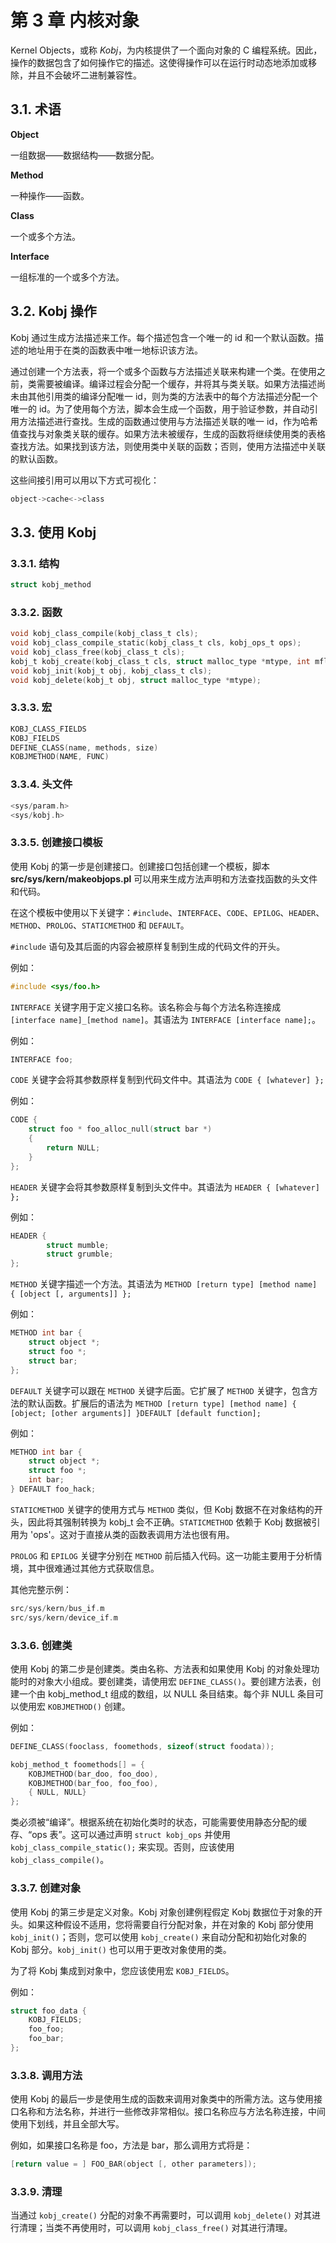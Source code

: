 # 第 3 章 内核对象

Kernel Objects，或称 *Kobj*，为内核提供了一个面向对象的 C 编程系统。因此，操作的数据包含了如何操作它的描述。这使得操作可以在运行时动态地添加或移除，并且不会破坏二进制兼容性。

## 3.1. 术语

**Object**

一组数据——数据结构——数据分配。

**Method**

一种操作——函数。

**Class**

一个或多个方法。

**Interface**

一组标准的一个或多个方法。

## 3.2. Kobj 操作

Kobj 通过生成方法描述来工作。每个描述包含一个唯一的 id 和一个默认函数。描述的地址用于在类的函数表中唯一地标识该方法。

通过创建一个方法表，将一个或多个函数与方法描述关联来构建一个类。在使用之前，类需要被编译。编译过程会分配一个缓存，并将其与类关联。如果方法描述尚未由其他引用类的编译分配唯一 id，则为类的方法表中的每个方法描述分配一个唯一的 id。为了使用每个方法，脚本会生成一个函数，用于验证参数，并自动引用方法描述进行查找。生成的函数通过使用与方法描述关联的唯一 id，作为哈希值查找与对象类关联的缓存。如果方法未被缓存，生成的函数将继续使用类的表格查找方法。如果找到该方法，则使用类中关联的函数；否则，使用方法描述中关联的默认函数。

这些间接引用可以用以下方式可视化：

```c
object->cache<->class
```

## 3.3. 使用 Kobj

### 3.3.1. 结构

```c
struct kobj_method
```

### 3.3.2. 函数

```c
void kobj_class_compile(kobj_class_t cls);
void kobj_class_compile_static(kobj_class_t cls, kobj_ops_t ops);
void kobj_class_free(kobj_class_t cls);
kobj_t kobj_create(kobj_class_t cls, struct malloc_type *mtype, int mflags);
void kobj_init(kobj_t obj, kobj_class_t cls);
void kobj_delete(kobj_t obj, struct malloc_type *mtype);
```

### 3.3.3. 宏

```c
KOBJ_CLASS_FIELDS
KOBJ_FIELDS
DEFINE_CLASS(name, methods, size)
KOBJMETHOD(NAME, FUNC)
```

### 3.3.4. 头文件

```c
<sys/param.h>
<sys/kobj.h>
```
### 3.3.5. 创建接口模板

使用 Kobj 的第一步是创建接口。创建接口包括创建一个模板，脚本 **src/sys/kern/makeobjops.pl** 可以用来生成方法声明和方法查找函数的头文件和代码。

在这个模板中使用以下关键字：`#include`、`INTERFACE`、`CODE`、`EPILOG`、`HEADER`、`METHOD`、`PROLOG`、`STATICMETHOD` 和 `DEFAULT`。

`#include` 语句及其后面的内容会被原样复制到生成的代码文件的开头。

例如：

```c
#include <sys/foo.h>
```

`INTERFACE` 关键字用于定义接口名称。该名称会与每个方法名称连接成 `[interface name]_[method name]`。其语法为 `INTERFACE [interface name];`。

例如：

```c
INTERFACE foo;
```

`CODE` 关键字会将其参数原样复制到代码文件中。其语法为 `CODE { [whatever] };`

例如：

```c
CODE {
	struct foo * foo_alloc_null(struct bar *)
	{
		return NULL;
	}
};
```

`HEADER` 关键字会将其参数原样复制到头文件中。其语法为 `HEADER { [whatever] };`

例如：

```c
HEADER {
        struct mumble;
        struct grumble;
};
```

`METHOD` 关键字描述一个方法。其语法为 `METHOD [return type] [method name] { [object [, arguments]] };`

例如：

```c
METHOD int bar {
	struct object *;
	struct foo *;
	struct bar;
};
```

`DEFAULT` 关键字可以跟在 `METHOD` 关键字后面。它扩展了 `METHOD` 关键字，包含方法的默认函数。扩展后的语法为 `METHOD [return type] [method name] { [object; [other arguments]] }DEFAULT [default function];`

例如：

```c
METHOD int bar {
	struct object *;
	struct foo *;
	int bar;
} DEFAULT foo_hack;
```

`STATICMETHOD` 关键字的使用方式与 `METHOD` 类似，但 Kobj 数据不在对象结构的开头，因此将其强制转换为 kobj\_t 会不正确。`STATICMETHOD` 依赖于 Kobj 数据被引用为 'ops'。这对于直接从类的函数表调用方法也很有用。

`PROLOG` 和 `EPILOG` 关键字分别在 `METHOD` 前后插入代码。这一功能主要用于分析情境，其中很难通过其他方式获取信息。

其他完整示例：

```c
src/sys/kern/bus_if.m
src/sys/kern/device_if.m
```

### 3.3.6. 创建类

使用 Kobj 的第二步是创建类。类由名称、方法表和如果使用 Kobj 的对象处理功能时的对象大小组成。要创建类，请使用宏 `DEFINE_CLASS()`。要创建方法表，创建一个由 kobj\_method\_t 组成的数组，以 NULL 条目结束。每个非 NULL 条目可以使用宏 `KOBJMETHOD()` 创建。

例如：

```c
DEFINE_CLASS(fooclass, foomethods, sizeof(struct foodata));

kobj_method_t foomethods[] = {
	KOBJMETHOD(bar_doo, foo_doo),
	KOBJMETHOD(bar_foo, foo_foo),
	{ NULL, NULL}
};
```

类必须被“编译”。根据系统在初始化类时的状态，可能需要使用静态分配的缓存、“ops 表”。这可以通过声明 `struct kobj_ops` 并使用 `kobj_class_compile_static();` 来实现。否则，应该使用 `kobj_class_compile()`。

### 3.3.7. 创建对象

使用 Kobj 的第三步是定义对象。Kobj 对象创建例程假定 Kobj 数据位于对象的开头。如果这种假设不适用，您将需要自行分配对象，并在对象的 Kobj 部分使用 `kobj_init()`；否则，您可以使用 `kobj_create()` 来自动分配和初始化对象的 Kobj 部分。`kobj_init()` 也可以用于更改对象使用的类。

为了将 Kobj 集成到对象中，您应该使用宏 `KOBJ_FIELDS`。

例如：

```c
struct foo_data {
	KOBJ_FIELDS;
	foo_foo;
	foo_bar;
};
```

### 3.3.8. 调用方法

使用 Kobj 的最后一步是使用生成的函数来调用对象类中的所需方法。这与使用接口名称和方法名称，并进行一些修改非常相似。接口名称应与方法名称连接，中间使用下划线，并且全部大写。

例如，如果接口名称是 foo，方法是 bar，那么调用方式将是：

```c
[return value = ] FOO_BAR(object [, other parameters]);
```

### 3.3.9. 清理

当通过 `kobj_create()` 分配的对象不再需要时，可以调用 `kobj_delete()` 对其进行清理；当类不再使用时，可以调用 `kobj_class_free()` 对其进行清理。
